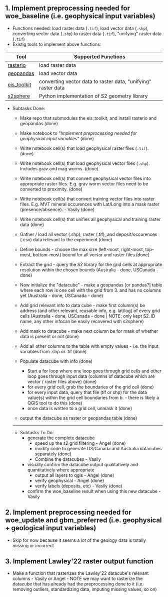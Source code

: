 ## 1. Implement preprocessing needed for woe_baseline (i.e. geophysical input variables)
- Functions needed: load raster data (`.tif`), load vector data (`.shp`), converting vector data (`.shp`) to raster data (`.tif`), "unifying" raster data (`.tif`)
- Existig tools to implement above functions:

| Tool | Supported Functions                                           |
|------|---------------------------------------------------------------|
| [rasterio](https://rasterio.readthedocs.io/en/stable/) | load raster data |
| [geopandas](https://geopandas.org/en/stable/getting_started/introduction.html#) | load vector data |
| [eis_toolkit](https://github.com/GispoCoding/eis_toolkit/tree/master) | converting vector data to raster data, "unifying" raster data |
| [s2sphere](https://s2sphere.readthedocs.io/en/latest/index.html) | Python implementation of S2 geometry library |
- Subtasks Done:
    - Make repo that submodules the eis_toolkit, and install rasterio and geopandas (done)
    - Make notebook to *"Implement preprocessing needed for geophysical input variables"* (done)
    - Write notebook cell(s) that load geophysical raster files (`.tif`). (done)
    - Write notebook cell(s) that load geophysical vector files (`.shp`). Includes grav and mag worms. (done)
    - Write notebook cell(s) that convert geophysical vector files into appropriate raster files. E.g. grav worm vector files need to be converted to proximity. (done)
    - Write notebook cell(s) that convert training vector files into raster files. E.g. MVT mineral occurences with Lat/Long into a mask raster (presence/absence). - Vasily (done)
    - Write notebook cell(s) that unifies all geophysical and training raster data (done)

    - Gather / load all vector (.shp), raster (.tif), and deposit/occurences (.csv) data relevant to the experiment (done)
    - Define bounds - choose the max size (left-most, right-most, top-most, bottom-most) bound for all vector and raster files (done)
    - Extract the grid - query the S2 library for the grid cells at appropriate resolution within the chosen bounds (Australia - done, USCanada - done)
    - Now initialize the "datacube" - make a geopandas [or pandas?] table where each row is one cell with the grid from 3. and has no columns yet (Australia - done, USCanada - done)
    - Add grid relevant info to data cube - make first column(s) be address (and other relevant, reusable info, e.g. lat/log) of every grid cells (Australia - done, USCanada - done | NOTE: only kept S2_ID name, any other infocan be easily recovered with s2sphere)
    - Add mask to datacube - make next column be for mask of whether data is present or not (done)
    - Add all other columns to the table with empty values - i.e. the input variables from .shp or .tif (done)
    - Populate datacube with info (done)
      - Start a for loop where one loop goes through grid cells and other loop goes through input data (columns of datacube which are vector / raster files above) (done)
      - for every grid cell, grab the boundaries of the grid cell (done)
      - for every input data, query that file (tif or shp) for the data value(s) within the grid cell boundaries from b. - there is likely a QGIS tool to do this (done)
      - once data is written to a grid cell, unmask it (done)
    - output the datacube as raster or geopandas table (done)
    ------
  - Subtasks To Do:  
    - generate the complete datacube
      - speed up the s2 grid filtering - Angel (done)
      - modify code to generate US/Canada and Australia datacubes separately (done)
      - Combine the datacubes - Vasily
    - visually confirm the datacube output qualitatively and quantitatively where appropriate
      - output all layers to qgis - Angel (done)
      - verify geophysical - Angel (done)
      - verify labels (deposits, etc) - Vasily (done)
    - confirm the woe_baseline result when using this new datacube - Vasily

## 2. Implement preprocessing needed for woe_update and gbm_preferred (i.e. geophysical + geological input variables)
- Skip for now because it seems a lot of the geology data is totally missing or incorrect

## 3. Implement Lawley'22 raster output function
- Make a function that rasterizes the Lawley'22 datacube's relevant columns - Vasily or Angel - NOTE we may want to rasterize the datacube that has already had the preprocessing done to it (i.e. removing outliers, standardizing data, imputing missing values, so on)